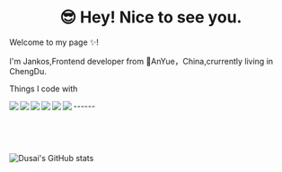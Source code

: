 <h1 align="center">😎 Hey! Nice to see you.</h1> 

Welcome to my page ✨!

I'm Jankos,Frontend developer from 🍋AnYue，China,crurrently living in ChengDu.



Things I code with

<p>
  <img src="https://img.shields.io/badge/-react-blue?logo=react" align="left" display="inline-block"/><img src="https://img.shields.io/badge/-vue-darkolivegreen?logo=vue.js&logoColor=green" align="left" display="inline-block"/><img src="https://img.shields.io/badge/-webpack-steelblue?logo=webpack" align="left" display="inline-block" /><img align="left" display="inline-block" src="https://img.shields.io/badge/-TypeScript-blue?logo=TypeScript&logoColor=white"/>
</p><img src="https://img.shields.io/badge/-node.js-brightgreen?logo=node.js&logoColor=lightgreen" align="left" display="inline-block"/><img src="https://img.shields.io/badge/-H5-orange?logo=HTML5&logoColor=white" align="left" display="inline-block"/>



<p>
------

​    

<br/>


<!---
liyangIsDSG/liyangIsDSG is a ✨ special ✨ repository because its `README.md` (this file) appears on your GitHub profile.
You can click the Preview link to take a look at your changes.
--->
![Dusai's GitHub stats](https://github-readme-stats.vercel.app/api?username=liyangIsDSG)
